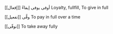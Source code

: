 [[إفعال]]
أوفى يوفى إيفاءً 
Loyalty, fullfill, To give in full

[[تفعيل]]
وفَّى
To pay in full over a time

[[توفّى]]
 To take away fully